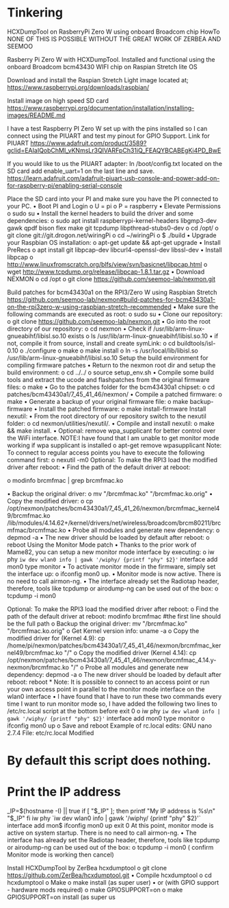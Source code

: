 # Tinkering
HCXDumpTool on RasberryPi Zero W using onboard Broadcom chip HowTo
NONE OF THIS IS POSSIBLE WITHOUT THE GREAT WORK OF ZERBEA AND SEEMOO

Rasberry Pi Zero W with HCXDumpTool. Installed and functional using the onboard Broadcom bcm43430 WIFI chip on Raspian Stretch lite OS
 

Download and install the Raspian Stretch Light image located at;
https://www.raspberrypi.org/downloads/raspbian/

Install image on high speed SD card
https://www.raspberrypi.org/documentation/installation/installing-images/README.md

I have a test Raspberry PI Zero W set up with the pins installed so I can connect using the PIUART and test my pinout for GPIO Support. Link for PIUART
https://www.adafruit.com/product/3589?gclid=EAIaIQobChMI_vKNmsLr3QIVARFpCh31iQ_FEAQYBCABEgKi4PD_BwE

If you would like to us the PIUART adapter:
In /boot/config.txt located on the SD card add enable_uart=1 on the last line and save.
https://learn.adafruit.com/adafruit-piuart-usb-console-and-power-add-on-for-raspberry-pi/enabling-serial-console

Place the SD card into your PI and make sure you have the PI connected to your PC. 
•	Boot PI and Login
o	U = pi
o	P = raspberry
•	Elevate Permissions
o	sudo su
•	Install the kernel headers to build the driver and some dependencies: 
o	sudo apt install raspberrypi-kernel-headers libgmp3-dev gawk qpdf bison flex make git tcpdump libpthread-stubs0-dev
o	cd /opt/
o	git clone git://git.drogon.net/wiringPi
o	cd ~/wiringPi
o	$ ./build
•	Upgrade your Raspbian OS installation:
o	apt-get update && apt-get upgrade
•	Install PreRecs
o	apt install git libpcap-dev libcurl4-openssl-dev libssl-dev
•	Install libpcap
o	http://www.linuxfromscratch.org/blfs/view/svn/basicnet/libpcap.html
o	wget http://www.tcpdump.org/release/libpcap-1.8.1.tar.gz
•	Download NEXMON
o	cd /opt
o	git clone https://github.com/seemoo-lab/nexmon.git

Build patches for bcm43430a1 on the RPI3/Zero W using Raspbian Stretch
https://github.com/seemoo-lab/nexmon#build-patches-for-bcm43430a1-on-the-rpi3zero-w-using-raspbian-stretch-recommended
•	Make sure the following commands are executed as root: 
o	sudo su
•	Clone our repository:
o	git clone https://github.com/seemoo-lab/nexmon.git
•	Go into the root directory of our repository:
o	cd nexmon
•	Check if /usr/lib/arm-linux-gnueabihf/libisl.so.10 exists
o	ls /usr/lib/arm-linux-gnueabihf/libisl.so.10
•	 if not, compile it from source, install and create symLink: 
o	cd buildtools/isl-0.10
o	./configure
o	 make
o	 make install
o	 ln -s /usr/local/lib/libisl.so /usr/lib/arm-linux-gnueabihf/libisl.so.10
Setup the build environment for compiling firmware patches 
•	Return to the nexmon root dir and setup the build environment:
o	cd ../../
o	source setup_env.sh
•	Compile some build tools and extract the ucode and flashpatches from the original firmware files:
o	make
•	Go to the patches folder for the bcm43430a1 chipset:
o	cd patches/bcm43430a1/7_45_41_46/nexmon/ 
•	Compile a patched firmware: 
o	make
•	Generate a backup of your original firmware file: 
o	make backup-firmware
•	Install the patched firmware: 
o	make install-firmware
Install nexutil: 
•	From the root directory of our repository switch to the nexutil folder:
o	cd nexmon/utilities/nexutil/. 
•	Compile and install nexutil: 
o	make && make install.
•	Optional: remove wpa_supplicant for better control over the WiFi interface. NOTE:I have found that I am unable to  get monitor mode working if wpa supplicant is installed
o	apt-get remove wpasupplicant
 Note: To connect to regular access points you have to execute the following command first:
o	nexutil -m0
Optional: To make the RPI3 load the modified driver after reboot: 
•	Find the path of the default driver at reboot:

o	modinfo brcmfmac | grep brcmfmac.ko 

•	Backup the original driver: 
o	mv "<PATH TO THE DRIVER>/brcmfmac.ko" "<PATH TO THE DRIVER>/brcmfmac.ko.orig"
•	Copy the modified driver:
o	cp /opt/nexmon/patches/bcm43430a1/7_45_41_26/nexmon/brcmfmac_kernel49/brcmfmac.ko /lib/modules/4.14.62+/kernel/drivers/net/wireless/broadcom/brcm80211/brcmfmac/brcmfmac.ko
•	Probe all modules and generate new dependency:
o	depmod -a
•	The new driver should be loaded by default after reboot:
o	reboot 
Using the Monitor Mode patch
•	Thanks to the prior work of Mame82, you can setup a new monitor mode interface by executing: 
o	iw phy `iw dev wlan0 info | gawk '/wiphy/ {printf "phy" $2}'` interface add mon0 type monitor
•	To activate monitor mode in the firmware, simply set the interface up: 
o	ifconfig mon0 up.
•	Monitor mode is now active. There is no need to call airmon-ng.
•	The interface already set the Radiotap header, therefore, tools like tcpdump or airodump-ng can be used out of the box: 
o	tcpdump -i mon0



Optional: To make the RPI3 load the modified driver after reboot: 
o	Find the path of the default driver at reboot: modinfo brcmfmac #the first line should be the full path
o	Backup the original driver: mv "<PATH TO THE DRIVER>/brcmfmac.ko" "<PATH TO THE DRIVER>/brcmfmac.ko.orig"
o	Get Kernel version info: uname -a
o	Copy the modified driver for (Kernel 4.9): cp /home/pi/nexmon/patches/bcm43430a1/7_45_41_46/nexmon/brcmfmac_kernel49/brcmfmac.ko "<PATH TO THE DRIVER>/"
o	Copy the modified driver (Kernel 4.14): cp /opt/nexmon/patches/bcm43430a1/7_45_41_46/nexmon/brcmfmac_4.14.y-nexmon/brcmfmac.ko "<PATH TO THE DRIVER>/"
o	Probe all modules and generate new dependency: depmod -a
o	The new driver should be loaded by default after reboot: reboot  * Note: It is possible to connect to an access point or run your own access point in parallel to the monitor mode interface on the wlan0 interface
•	I have found that I have to run these two commands every time I want to run monitor mode so, I have added the following two lines to /etc/rc.local script at the bottom before exit 0
o	iw phy `iw dev wlan0 info | gawk '/wiphy/ {printf "phy" $2}'` interface add mon0 type monitor
o	ifconfig mon0 up
o	Save and reboot 
Example of rc.local edits:
GNU nano 2.7.4                  File: etc/rc.local                  Modified  

#   
# By default this script does nothing.

# Print the IP address
_IP=$(hostname -I) || true
if [ "$_IP" ]; then
  printf "My IP address is %s\n" "$_IP"
fi
iw phy `iw dev wlan0 info | gawk '/wiphy/ {printf "phy" $2}'` interface add mon$
ifconfig mon0 up
exit 0
At this point, monitor mode is active on system startup. There is no need to call airmon-ng.
•	The interface has already set the Radiotap header, therefore, tools like tcpdump or airodump-ng can be used out of the box:
o	 tcpdump -i mon0 ( confirm Monitor mode is working then cancel)	


Install HCXDumpTool by ZerBea 
hcxdumptool
o	git clone https://github.com/ZerBea/hcxdumptool.git
•	Compile hcxdumptool
o	cd hcxdumptool
o	Make
o	make install (as super user)
•	or (with GPIO support - hardware mods required)
o	make GPIOSUPPORT=on
o	make GPIOSUPPORT=on install (as super us
